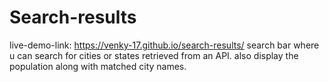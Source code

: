 # Search-results
live-demo-link: https://venky-17.github.io/search-results/
search bar where u can search for cities or states retrieved from an API. also display the population along with matched city names. 
